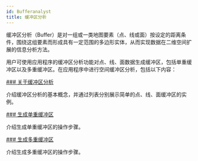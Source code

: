 ```yaml
---
id: Bufferanalyst
title: 缓冲区分析
---
```

缓冲区分析（Buffer）是对一组或一类地图要素（点、线或面）按设定的距离条件，围绕这组要素而形成具有一定范围的多边形实体，从而实现数据在二维空间扩展的信息分析方法。

用户可使用应用程序的缓冲区分析功能对点、线、面数据生成缓冲区，包括单重缓冲区以及多重缓冲区。在应用程序中进行空间缓冲区分析，包括以下内容：

[### 关于缓冲区分析](HowBufferWork.htm)

介绍缓冲区分析的基本概念，并通过列表分别展示简单的点、线、面缓冲区的实例。

[### 生成单重缓冲区](SingleBuffer.htm)

介绍生成单重缓冲区的操作步骤。

[### 生成多重缓冲区](MutilBuffer.htm)

介绍生成多重缓冲区的操作步骤。
